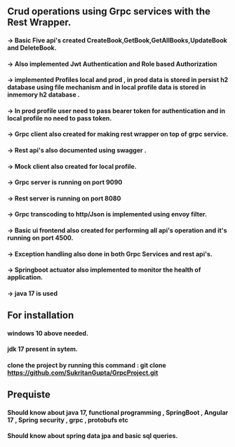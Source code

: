 ## Crud operations using Grpc services with the Rest Wrapper.
#### -> Basic Five api's created CreateBook,GetBook,GetAllBooks,UpdateBook and DeleteBook.
#### -> Also implemented Jwt Authentication and Role based Authorization 
#### -> implemented Profiles local and prod , in prod data is stored in persist h2 database using file mechanism and in local profile data is stored in inmemory h2 database .
#### -> In prod profile user need to pass bearer token for authentication and in local profile no need to pass token.
#### -> Grpc client also created for making rest wrapper on top of grpc service.
#### -> Rest api's also documented using swagger .
#### -> Mock client also created for local profile.
#### -> Grpc server is running on port 9090
#### -> Rest server is running on port 8080 
#### -> Grpc transcoding to http/Json is implemented using envoy filter.
#### -> Basic ui frontend also created for performing all api's operation and it's running on port 4500.
#### -> Exception handling also done in both Grpc Services and rest api's.
#### -> Springboot actuator also implemented to monitor the health of application.
#### -> java 17 is used 

## For installation 
#### windows 10 above needed.
#### jdk 17 present in sytem.
#### clone the project by running this command : git clone https://github.com/SukritanGupta/GrpcProject.git

## Prequiste 
#### Should know about java 17, functional programming , SpringBoot , Angular 17 , Spring security , grpc , protobufs etc
#### Should know about spring data jpa and basic sql queries.
